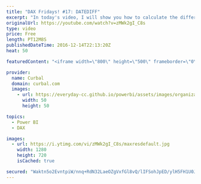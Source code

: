 ```yaml
---
title: "DAX Fridays! #17: DATEDIFF"
excerpt: "In today's video, I will show you how to calculate the difference between two dates using DATEDIFF. I also show you how to overcome the issue when the start date is larger than the end date.  PREVIOUS VIDEO: https://www.youtube.com/watch?v=-ykkaAtlCMc NEXT VIDEO: -  Link to demo file: http://gofile.me/2kEOD/G4FzzQLvV"
originalUrl: https://youtube.com/watch?v=zMWk2gI_C8s
type: video
price: Free
length: PT12M8S
publishedDateTime: 2016-12-14T22:13:20Z
heat: 50

featuredContent: "<iframe width=\"800\" height=\"500\" frameborder=\"0\" src=\"https://www.youtube.com/embed/zMWk2gI_C8s\" allow=\"accelerometer; autoplay; encrypted-media; gyroscope; picture-in-picture\" allowfullscreen></iframe>"

provider:
  name: Curbal
  domain: curbal.com
  images:
    - url: https://everyday-cc.github.io/powerbi/assets/images/organizations/curbal.com-50x50.jpg
      width: 50
      height: 50

topics:
  - Power BI
  - DAX

images:
  - url: https://i.ytimg.com/vi/zMWk2gI_C8s/maxresdefault.jpg
    width: 1280
    height: 720
    isCached: true

secured: "Waktn5o2EvntpiW/nnq+RdN32LaeOZgVxfGl8vQ/lIFSohJpED/ylH5FH1U0J3asun7fE8xX44ZuXNbCJjPRmxSn4+bmoghPk5ZZhRR4rebgdybCniFyexO1LGtRqVcvE/kKWQyhmGmhiNe9bJzFnPGvqoj/jgV6HUL4hsACvgDtHs80yIzpQ4O5q9Ez4PpkK4CXlZjH/QKOW7H1A6kKHMGDckH1qA8XLiIALEum/F5Gx5ws4QaNWmDxuDR2aqC0YkdkF04AT8zs4Px063bnh4Q24dM1JwumesTJenDlbnzfsTsT6rLwVk+iSvMG2Y0ZPzBBOnHFL8J/sb8QzZQi3ndvMuHVyyUmgBPh2N8ZZiJmjXFJAgmxvUJqQD+Kg9TkHFOMLDTKjXrtlcS0zCSzyEZcRHqSF01T+7y1zsthILo=;b68A3e64DjQba9nezFilyA=="
---
```



